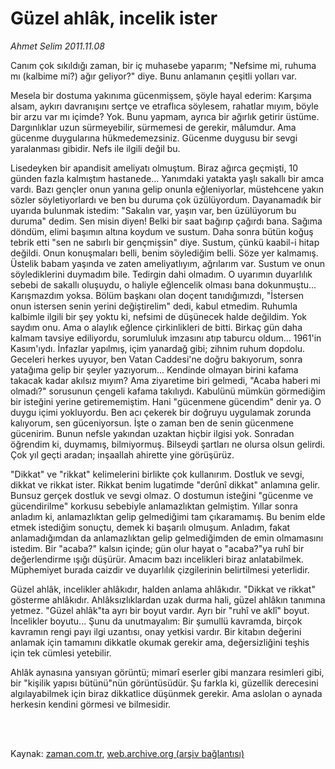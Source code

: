 # Güzel ahlâk, incelik ister

*Ahmet Selim 2011.11.08*

<td class="columnist-detail">
<p>Canım çok sıkıldığı zaman, bir iç muhasebe yaparım; "Nefsime mi, ruhuma mı (kalbime mi?) ağır geliyor?" diye. Bunu anlamanın çeşitli yolları var.</p>
<p>
<div id="haberMetinDiv">
<p>Mesela bir dostuma yakınıma gücenmişsem, şöyle hayal ederim: Karşıma alsam, aykırı davranışını sertçe ve etraflıca söylesem, rahatlar mıyım, böyle bir arzu var mı içimde? Yok. Bunu yapmam, ayrıca bir ağırlık getirir üstüme. Dargınlıklar uzun sürmeyebilir, sürmemesi de gerekir, mâlumdur. Ama gücenme duygularına hükmedemezsiniz. Gücenme duygusu bir sevgi yaralanması gibidir. Nefs ile ilgili değil bu.
<p>Lisedeyken bir apandisit ameliyatı olmuştum. Biraz ağırca geçmişti, 10 günden fazla kalmıştım hastanede... Yanımdaki yatakta yaşlı sakallı bir amca vardı. Bazı gençler onun yanına gelip onunla eğleniyorlar, müstehcene yakın sözler söyletiyorlardı ve ben bu duruma çok üzülüyordum. Dayanamadık bir uyarıda bulunmak istedim: "Sakalın var, yaşın var, ben üzülüyorum bu duruma" dedim. Sen misin diyen! Belki bir saat bağırıp çağırdı bana. Sağıma döndüm, elimi başımın altına koydum ve sustum. Daha sonra bütün koğuş tebrik etti "sen ne sabırlı bir gençmişsin" diye. Sustum, çünkü kaabil-i hitap değildi. Onun konuşmaları belli, benim söylediğim belli. Söze yer kalmamış. Üstelik babam yaşında ve zaten ameliyatlıyım, ağrılarım var. Sustum ve onun söylediklerini duymadım bile. Tedirgin dahi olmadım. O uyarımın duyarlılık sebebi de sakallı oluşuydu, o haliyle eğlencelik olması bana dokunmuştu... Karışmazdım yoksa. Bölüm başkanı olan doçent tanıdığımızdı, "İstersen onun istersen senin yerini değiştirelim" dedi, kabul etmedim. Ruhumla kalbimle ilgili bir şey yoktu ki, nefsimi de düşünecek halde değildim. Yok saydım onu. Ama o alaylık eğlence çirkinlikleri de bitti. Birkaç gün daha kalmam tavsiye ediliyordu, sorumluluk imzasını atıp taburcu oldum... 1961'in Kasım'ıydı. İnfazlar yapılmış, içim yanardağ gibi; zihnim ruhum dopdolu. Geceleri herkes uyuyor, ben Vatan Caddesi'ne doğru bakıyorum, sonra yatağıma gelip bir şeyler yazıyorum... Kendinde olmayan birini kafama takacak kadar akılsız mıyım? Ama ziyaretime biri gelmedi, "Acaba haberi mi olmadı?" sorusunun çengeli kafama takılıydı. Kabulünü mümkün görmediğim bir isteğini yerine getirememiştim. Hani "gücenmene gücendim" denir ya. O duygu içimi yokluyordu. Ben acı çekerek bir doğruyu uygulamak zorunda kalıyorum, sen güceniyorsun. İşte o zaman ben de senin gücenmene gücenirim. Bunun nefsle yakından uzaktan hiçbir ilgisi yok. Sonradan öğrendim ki, duymamış, bilmiyormuş. Bilseydi şartları ne olursa olsun gelirdi. Çok yıl geçti aradan; inşaallah ahirette yine görüşürüz.
<p>"Dikkat" ve "rikkat" kelimelerini birlikte çok kullanırım. Dostluk ve sevgi, dikkat ve rikkat ister. Rikkat benim lugatimde "derûnî dikkat" anlamına gelir. Bunsuz gerçek dostluk ve sevgi olmaz. O dostumun isteğini "gücenme ve gücendirilme" korkusu sebebiyle anlamazlıktan gelmiştim. Yıllar sonra anladım ki, anlamazlıktan gelip gelmediğimi tam çıkaramamış. Bu benim elde etmek istediğim sonuçtu, demek ki başarılı olmuşum. Anladım, fakat anlamadığımdan da anlamazlıktan gelip gelmediğimden de emin olmamasını istedim. Bir "acaba?" kalsın içinde; gün olur hayat o "acaba?"ya ruhî bir değerlendirme ışığı düşürür. Amacım bazı incelikleri biraz anlatabilmek. Müphemiyet burada caizdir ve duyarlılık çizgilerinin belirtilmesi yeterlidir.
<p>Güzel ahlâk, incelikler ahlâkıdır, halden anlama ahlâkıdır. "Dikkat ve rikkat" gösterme ahlâkıdır. Ahlâksızlıklardan uzak durma hali, güzel ahlâkın tanımına yetmez. "Güzel ahlâk"ta ayrı bir boyut vardır. Ayrı bir "ruhî ve aklî" boyut. İncelikler boyutu... Şunu da unutmayalım: Bir şumullü kavramda, birçok kavramın rengi payı ilgi uzantısı, onay yetkisi vardır. Bir kitabın değerini anlamak için tamamını dikkatle okumak gerekir ama, değersizliğini teşhis için tek cümlesi yetebilir.
<p>Ahlâk aynasına yansıyan görüntü; mimarî eserler gibi manzara resimleri gibi, bir "kişilik yapısı bütünü"nün görüntüsüdür. Şu farkla ki, güzellik derecesini algılayabilmek için biraz dikkatlice düşünmek gerekir. Ama aslolan o aynada herkesin kendini görmesi ve bilmesidir.
<p></p></p></p></p></p></p></div>
</p>


<p><br>
		 </br></p></td>

Kaynak: [zaman.com.tr](http://zaman.com.tr/yazar.do?yazino=1199757), [web.archive.org (arşiv bağlantısı)](http://web.archive.org/web/20111208081845/http://zaman.com.tr:80/yazar.do?yazino=1199757)
